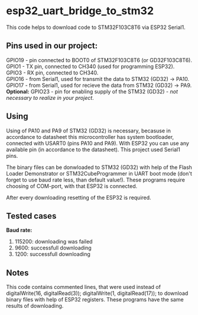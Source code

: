 # esp32_uart_bridge_to_stm32
This code helps to download code to STM32F103C8T6 via ESP32 Serial1.<br/>

## Pins used in our project: <br/>
GPIO19 - pin connected to BOOT0 of STM32F103C8T6 (or GD32F103C8T6). <br/>
GPIO1 - TX pin, connected to CH340 (used for programming ESP32). <br/>
GPIO3 - RX pin, connected to CH340. <br/>
GPIO16 - from Serial1, used for transmit the data to STM32 (GD32) -> PA10. <br/>
GPIO17 - from Serial1, used for recieve the data from STM32 (GD32) -> PA9. <br/>
**Optional:** GPIO23 - pin for enabling supply of the STM32 (GD32) - *not necessary to realize in your project*. <br/>

## Using
Using of PA10 and PA9 of STM32 (GD32) is necessary, becasuse in accordance to datasheet this microcontroller has system bootloader, connected with USART0 (pins PA10 and PA9). With ESP32 you can use any available pin (in accordance to the datasheet). This project used Serial1 pins. <br/>

The binary files can be donwloaded to STM32 (GD32) with help of the Flash Loader Demonstrator or STM32CubeProgrammer in UART boot mode (don't forget to use baud rate less, than default value!). These programs require choosing of COM-port, with that ESP32 is connected. <br/>

After every downloading resetting of the ESP32 is required.

## Tested cases
**Baud rate:**
1. 115200: downloading was failed
2. 9600: successfull downloading
3. 1200: successfull downloading

## Notes
This code contains commented lines, that were used instead of <br/>
 digitalWrite(16, digitalRead(3));
 digitalWrite(1, digitalRead(17));
to download binary files with help of ESP32 registers. These programs have the same results of downloading. <br/>
 

